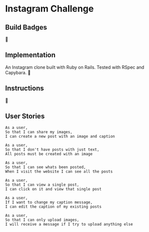 Instagram Challenge
===================

Build Badges
-------
:construction:


Implementation
-------
An Instagram clone built with Ruby on Rails. Tested with RSpec and Capybara.
:construction:


Instructions
-------
:construction:


User Stories
-------
```
As a user,
So that I can share my images,
I can create a new post with an image and caption

As a user,
So that I don't have posts with just text,
All posts must be created with an image

As a user,
So that I can see whats been posted,
When I visit the website I can see all the posts

As a user,
So that I can view a single post,
I can click on it and view that single post

As a user,
If I want to change my caption message,
I can edit the caption of my existing posts

As a user,
So that I can only upload images,
I will receive a message if I try to upload anything else
```
